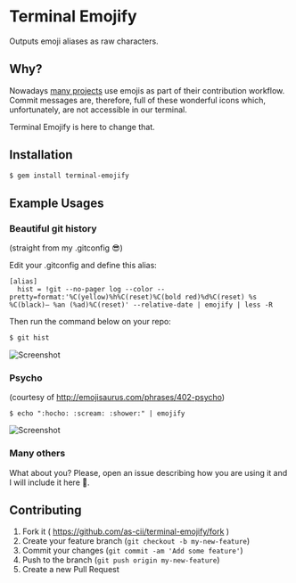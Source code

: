 # Terminal Emojify

Outputs emoji aliases as raw characters.

## Why?

Nowadays [many
projects](https://github.com/atom/atom/tree/master/CONTRIBUTING.md) use emojis
as part of their contribution workflow. Commit messages are, therefore, full of
these wonderful icons which, unfortunately, are not accessible in our terminal.

Terminal Emojify is here to change that.

## Installation

```bash
$ gem install terminal-emojify
```

## Example Usages

### Beautiful git history

(straight from my .gitconfig :sunglasses:)

Edit your .gitconfig and define this alias:

```
[alias]
  hist = !git --no-pager log --color --pretty=format:'%C(yellow)%h%C(reset)%C(bold red)%d%C(reset) %s %C(black)— %an (%ad)%C(reset)' --relative-date | emojify | less -R
```

Then run the command below on your repo:

```bash
$ git hist
```

![Screenshot](http://i.imgur.com/D5AqNUz.png)

### Psycho

(courtesy of http://emojisaurus.com/phrases/402-psycho)

```
$ echo ":hocho: :scream: :shower:" | emojify
```

![Screenshot](http://i.imgur.com/QPksGcG.png)

### Many others

What about you? Please, open an issue describing how you are using it and I will include it here :bow:.

## Contributing

1. Fork it ( https://github.com/as-cii/terminal-emojify/fork )
2. Create your feature branch (`git checkout -b my-new-feature`)
3. Commit your changes (`git commit -am 'Add some feature'`)
4. Push to the branch (`git push origin my-new-feature`)
5. Create a new Pull Request
